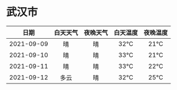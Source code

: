 # 武汉市
|日期|白天天气|夜晚天气|白天温度|夜晚温度|
|:--:|:--:|:--:|:--:|:--:|
|2021-09-09|晴|晴|32℃|21℃|
|2021-09-10|晴|晴|33℃|21℃|
|2021-09-11|晴|晴|33℃|22℃|
|2021-09-12|多云|晴|32℃|25℃|
